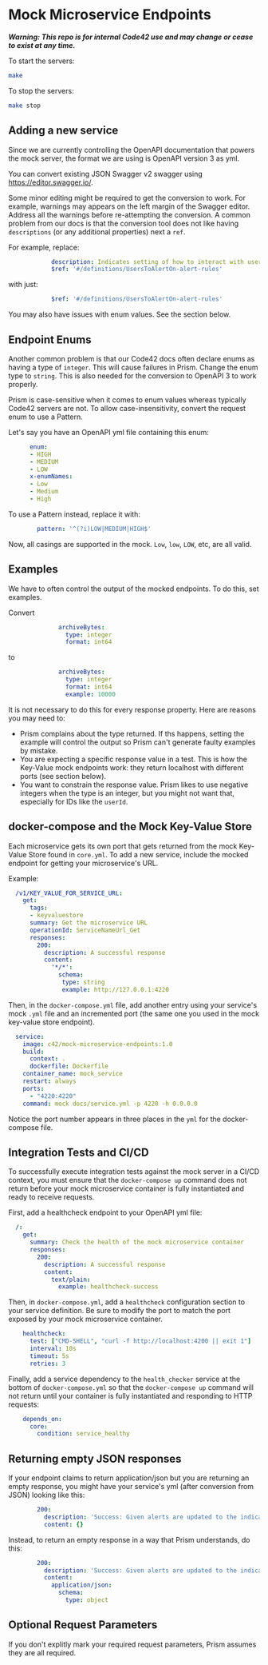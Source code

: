 # Mock Microservice Endpoints

***Warning: This repo is for internal Code42 use and may change or cease to exist at any time.***

To start the servers:

```bash
make
```

To stop the servers:
```bash
make stop
```

## Adding a new service

Since we are currently controlling the OpenAPI documentation that powers the mock server,
the format we are using is OpenAPI version 3 as yml.

You can convert existing JSON Swagger v2 swagger using https://editor.swagger.io/.

Some minor editing might be required to get the conversion to work. For example, warnings may appears on the left
margin of the Swagger editor. Address all the warnings before re-attempting the conversion.
A common problem from our docs is that the conversion tool does not like having `descriptions`
(or any additional properties) next a `ref`.

For example, replace:

```yml
            description: Indicates setting of how to interact with user list.
            $ref: '#/definitions/UsersToAlertOn-alert-rules'
```

with just:

```yml
            $ref: '#/definitions/UsersToAlertOn-alert-rules'
```

You may also have issues with enum values. See the section below.

## Endpoint Enums

Another common problem is that our Code42 docs often declare enums as having a type of `integer`.
This will cause failures in Prism. Change the enum type to `string`. This is also needed for the conversion
to OpenAPI 3 to work properly.

Prism is case-sensitive when it comes to enum values whereas typically Code42 servers are not.
To allow case-insensitivity, convert the request enum to use a Pattern.

Let's say you have an OpenAPI yml file containing this enum:

```yml
      enum:
      - HIGH
      - MEDIUM
      - LOW
      x-enumNames:
      - Low
      - Medium
      - High
```

To use a Pattern instead, replace it with:

```yml
        pattern: '^(?i)LOW|MEDIUM|HIGH$'
```

Now, all casings are supported in the mock.  `Low`, `low`, `LOW`, etc, are all valid.

## Examples

We have to often control the output of the mocked endpoints. To do this, set examples.

Convert

```yml
              archiveBytes:
                type: integer
                format: int64
```

to


```yml
              archiveBytes:
                type: integer
                format: int64
                example: 10000
```

It is not necessary to do this for every response property. Here are reasons you may need to:

* Prism complains about the type returned.  If ths happens, setting the example will control the output so Prism can't generate faulty
  examples by mistake.
* You are expecting a specific response value in a test.  This is how the Key-Value mock endpoints work: they return localhost with
  different ports (see section below).
* You want to constrain the response value. Prism likes to use negative integers when the type is an integer, but you might not want that,
  especially for IDs like the `userId`.

## docker-compose and the Mock Key-Value Store

Each microservice gets its own port that gets returned from the mock Key-Value Store found in `core.yml`. To add a new service, include
the mocked endpoint for getting your microservice's URL.

Example:

```yml
  /v1/KEY_VALUE_FOR_SERVICE_URL:
    get:
      tags:
      - keyvaluestore
      summary: Get the microservice URL
      operationId: ServiceNameUrl_Get
      responses:
        200:
          description: A successful response
          content:
            '*/*':
              schema:
               type: string
               example: http://127.0.0.1:4220
```

Then, in the `docker-compose.yml` file, add another entry using your service's mock `.yml` file and an incremented port (the same one you used in
the mock key-value store endpoint).

```yml
  service:
    image: c42/mock-microservice-endpoints:1.0
    build:
      context: .
      dockerfile: Dockerfile
    container_name: mock_service
    restart: always
    ports:
      - "4220:4220"
    command: mock docs/service.yml -p 4220 -h 0.0.0.0
```

Notice the port number appears in three places in the `yml` for the docker-compose file.

## Integration Tests and CI/CD

To successfully execute integration tests against the mock server in a CI/CD context, you must ensure that the `docker-compose up` command does not return before your mock microservice container is fully instantiated and ready to receive requests.

First, add a healthcheck endpoint to your OpenAPI yml file:
```yml
  /:
    get:
      summary: Check the health of the mock microservice container
      responses:
        200:
          description: A successful response
          content:
            text/plain:
              example: healthcheck-success
```

Then, in `docker-compose.yml`, add a `healthcheck` configuration section to your service definition. Be sure to modify the port to match the port exposed by your mock microservice container.
```yml
    healthcheck:
      test: ["CMD-SHELL", "curl -f http://localhost:4200 || exit 1"]
      interval: 10s
      timeout: 5s
      retries: 3
```

Finally, add a service dependency to the `health_checker` service at the bottom of `docker-compose.yml` so that the `docker-compose up` command will not return until your container is fully instantiated and responding to HTTP requests:
```yml
    depends_on:
      core:
        condition: service_healthy
```

## Returning empty JSON responses

If your endpoint claims to return application/json but you are returning an empty response,
you might have your service's yml (after conversion from JSON) looking like this:

```yml
        200:
          description: 'Success: Given alerts are updated to the indicated status.'
          content: {}
```

Instead, to return an empty response in a way that Prism understands, do this:

```yml
        200:
          description: 'Success: Given alerts are updated to the indicated status.'
          content:
            application/json:
              schema:
                type: object
```

## Optional Request Parameters

If you don't explitly mark your required request parameters, Prism assumes they are all required.
